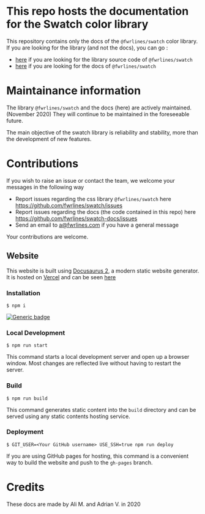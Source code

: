 # This repo hosts the documentation for the Swatch color library

This repository contains only the docs of the `@fwrlines/swatch` color library. If you are looking for the library (and not the docs), you can go :
+ [here](https://github.com/fwrlines/swatch) if you are looking for the library source code of `@fwrlines/swatch`
+ [here](https://swatch.dev) if you are looking for the docs of `@fwrlines/swatch`

# Maintainance information

The library `@fwrlines/swatch` and the docs (here) are actively maintained. (November 2020)
They will continue to be maintained in the foreseeable future.

The main objective of the swatch library is reliability and stability, more than the development of new features.


# Contributions

If you wish to raise an issue or contact the team, we welcome your messages in the following way
+ Report issues regarding the css library `@fwrlines/swatch` here https://github.com/fwrlines/swatch/issues
+ Report issues regarding the docs (the code contained in this repo) here https://github.com/fwrlines/swatch-docs/issues
+ Send an email to a@fwrlines.com if you have a general message

Your contributions are welcome.

## Website

This website is built using [Docusaurus 2](https://v2.docusaurus.io/), a modern static website generator. It is hosted on [Vercel](https://vercel.com) and can be seen [here](https://swatch.dev)

### Installation

```
$ npm i
```
[![Generic badge](https://img.shields.io/badge/<SUBJECT>-<STATUS>-<COLOR>.svg)](https://shields.io/)


### Local Development

```
$ npm run start
```

This command starts a local development server and open up a browser window. Most changes are reflected live without having to restart the server.

### Build

```
$ npm run build
```

This command generates static content into the `build` directory and can be served using any static contents hosting service.

### Deployment

```
$ GIT_USER=<Your GitHub username> USE_SSH=true npm run deploy
```

If you are using GitHub pages for hosting, this command is a convenient way to build the website and push to the `gh-pages` branch.

# Credits

These docs are made by Ali M. and Adrian V. in 2020

